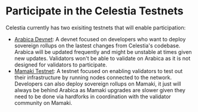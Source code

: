 # Participate in the Celestia Testnets

Celestia currently has two exisiting testnets that will enable participation:

* [Arabica Devnet](./arabica-devnet.md): A devnet focused on developers who want to deploy sovereign rollups on the lastest changes from Celestia's codebase. Arabica will be updated frequently and might be unstable at times given new updates. Validators won't be able to validate on Arabica as it is not designed for validators to participate.
* [Mamaki Testnet](./mamaki-testnet.md): A testnet focused on enabling validators to test out their infrastructure by running nodes connected to the network. Developers can also deploy sovereign rollups on Mamaki, it just will always be behind Arabica as Mamaki upgrades are slower given they need to be done via hardforks in coordination with the validator community on Mamaki.
